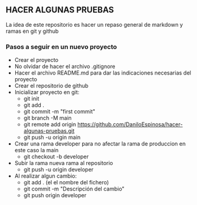 ## HACER ALGUNAS PRUEBAS

La idea de este repositorio es hacer un repaso general de markdown y ramas en git y github

### Pasos a seguir en un nuevo proyecto

- Crear el proyecto
- No olvidar de hacer el archivo .gitignore
- Hacer el archivo README.md para dar las indicaciones necesarias del proyecto
- Crear el repositorio de github
- Inicializar proyecto en git:
    - git init
    - git add .
    - git commit -m "first commit"
    - git branch -M main
    - git remote add origin https://github.com/DaniloEspinosa/hacer-algunas-pruebas.git
    - git push -u origin main
- Crear una rama developer para no afectar la rama de produccion en este caso la main
    - git checkout -b developer
- Subir la rama nueva rama al repositorio
    - git push -u origin developer
- Al realizar algun cambio:
    - git add . (el el nombre del fichero)
    - git commit -m "Descripción del cambio"
    - git push origin developer